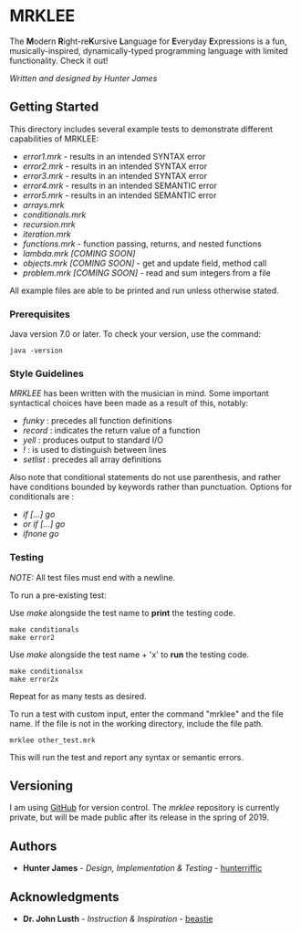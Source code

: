 
# MRKLEE

The **M**odern **R**ight-re**K**ursive **L**anguage for **E**veryday **E**xpressions is a fun, musically-inspired, 
dynamically-typed programming language with limited functionality. Check it out!

*Written and designed by Hunter James*

## Getting Started

This directory includes several example tests to demonstrate different capabilities of MRKLEE:
* *error1.mrk* - results in an intended SYNTAX error
* *error2.mrk* - results in an intended SYNTAX error
* *error3.mrk* - results in an intended SYNTAX error
* *error4.mrk* - results in an intended SEMANTIC error
* *error5.mrk* - results in an intended SEMANTIC error
* *arrays.mrk*
* *conditionals.mrk*
* *recursion.mrk*
* *iteration.mrk*
* *functions.mrk* - function passing, returns, and nested functions
* *lambda.mrk [COMING SOON]* 
* *objects.mrk [COMING SOON]* - get and update field, method call
* *problem.mrk [COMING SOON]* - read and sum integers from a file

All example files are able to be printed and run unless otherwise stated.

### Prerequisites

Java version 7.0 or later. To check your version, use the command:

```
java -version
```
### Style Guidelines
_MRKLEE_ has been written with the musician in mind. Some important syntactical choices have been made as a result of 
this, notably:
* _funky_ : precedes all function definitions
* _record_ : indicates the return value of a function
* _yell_ : produces output to standard I/O
* _!_ : is used to distinguish between lines
* _setlist_ : precedes all array definitions

Also note that conditional statements do not use parenthesis, and rather have conditions bounded by 
keywords rather than punctuation. Options for conditionals are  :
* _if [...] go_
* _or if [...] go_
* _ifnone go_


### Testing

*NOTE:* All test files must end with a newline.

To run a pre-existing test:
 
 Use _make_ alongside the test name to **print** the testing code.
```
make conditionals
make error2
```

Use _make_ alongside the test name + 'x' to **run** the testing code.
```
make conditionalsx
make error2x
```


Repeat for as many tests as desired.

To run a test with custom input, enter the command "mrklee" and the file name. If the file is not in the working directory, include the file path.

```
mrklee other_test.mrk
```

This will run the test and report any syntax or semantic errors.

## Versioning

I am using [GitHub](https://github.com/hunterriffic) for version control. The *mrklee* repository is currently private, 
but will be made public after its release in the spring of 2019.

## Authors

* **Hunter James** - *Design, Implementation & Testing* - [hunterriffic](https://github.com/hunterriffic)

## Acknowledgments

* **Dr. John Lusth** - *Instruction & Inspiration* - [beastie](http://beastie.cs.ua.edu)

